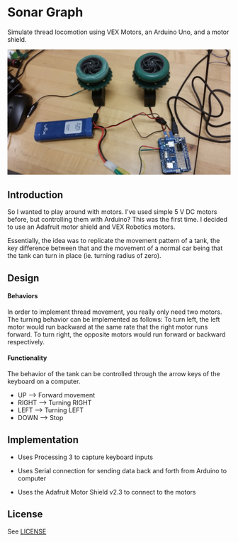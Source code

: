 # Sonar Graph

Simulate thread locomotion using VEX Motors, an Arduino Uno, and a motor shield.

![Motors](Motors.jpg)

## Introduction

So I wanted to play around with motors. I've used simple 5 V DC motors before, but controlling them with Arduino? This was the first time. I decided to use an Adafruit motor shield and VEX Robotics motors.

Essentially, the idea was to replicate the movement pattern of a tank, the key difference between that and the movement of a normal car being that the tank can turn in place (ie. turning radius of zero).

## Design

#### Behaviors

In order to implement thread movement, you really only need two motors. The turning behavior can be implemented as follows: To turn left, the left motor would run backward at the same rate that the right motor runs forward. To turn right, the opposite motors would run forward or backward respectively.

#### Functionality

The behavior of the tank can be controlled through the arrow keys of the keyboard on a computer.

* UP --> Forward movement
* RIGHT --> Turning RIGHT
* LEFT --> Turning LEFT
* DOWN --> Stop

## Implementation

* Uses Processing 3 to capture keyboard inputs

* Uses Serial connection for sending data back and forth from Arduino to computer

* Uses the Adafruit Motor Shield v2.3 to connect to the motors

## License
See [LICENSE](LICENSE)
